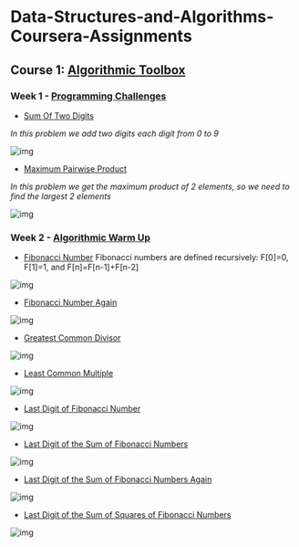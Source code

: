 # Data-Structures-and-Algorithms-Coursera-Assignments

## Course 1: [Algorithmic Toolbox](Algorithmic%20Toolbox/)

### Week 1 - [Programming Challenges](Algorithmic%20Toolbox/Programming%20Challenges/)

- [Sum Of Two Digits](Algorithmic%20Toolbox/Programming%20Challenges/Sum%20of%20Two%20Digits/)

*In this problem we add two digits each digit from 0 to 9*

![img](Algorithmic%20Toolbox/Programming%20Challenges/Sum%20of%20Two%20Digits/logo.png)

- [Maximum Pairwise Product](Algorithmic%20Toolbox/Programming%20Challenges/Maximum%20Pairwise%20Product/)

*In this problem we get the maximum product of 2 elements, so we need to find the largest 2 elements*

![img](Algorithmic%20Toolbox/Programming%20Challenges/Maximum%20Pairwise%20Product/logo.png)

### Week 2 - [Algorithmic Warm Up](Algorithmic%20Toolbox/Algorithmic%20Warm%20Up/)

- [Fibonacci Number](Algorithmic%20Toolbox/Algorithmic%20Warm%20Up/Fibonacci%20Number/)
Fibonacci numbers are defined recursively: F[0]=0, F[1]=1, and F[n]=F[n-1]+F[n-2]

![img](Algorithmic%20Toolbox/Algorithmic%20Warm%20Up/Fibonacci%20Number/logo.png)

- [Fibonacci Number Again](Algorithmic%20Toolbox/Algorithmic%20Warm%20Up/Fibonacci%20Number%20Again/)

![img](Algorithmic%20Toolbox/Algorithmic%20Warm%20Up/Fibonacci%20Number%20Again/logo.png)

- [Greatest Common Divisor](Algorithmic%20Toolbox/Algorithmic%20Warm%20Up/Greatest%20Common%20Divisor/)

![img](Algorithmic%20Toolbox/Algorithmic%20Warm%20Up/Greatest%20Common%20Divisor/logo.png)

- [Least Common Multiple](Algorithmic%20Toolbox/Algorithmic%20Warm%20Up/Least%20Common%20Multiple/)

![img](Algorithmic%20Toolbox/Algorithmic%20Warm%20Up/Least%20Common%20Multiple/logo.png)

- [Last Digit of Fibonacci Number](Algorithmic%20Toolbox/Algorithmic%20Warm%20Up/Last%20Digit%20of%20Fibonacci%20Number/)

![img](Algorithmic%20Toolbox/Algorithmic%20Warm%20Up/Last%20Digit%20of%20Fibonacci%20Number/logo.png)

- [Last Digit of the Sum of Fibonacci Numbers](Algorithmic%20Toolbox/Algorithmic%20Warm%20Up/Last%20Digit%20of%20the%20Sum%20of%20Fibonacci%20Numbers/)

![img](Algorithmic%20Toolbox/Algorithmic%20Warm%20Up/Last%20Digit%20of%20the%20Sum%20of%20Fibonacci%20Numbers/logo.png)

- [Last Digit of the Sum of Fibonacci Numbers Again](Algorithmic%20Toolbox/Algorithmic%20Warm%20Up/Last%20Digit%20of%20the%20Sum%20of%20Fibonacci%20Numbers%20Again/)

![img](Algorithmic%20Toolbox/Algorithmic%20Warm%20Up/Last%20Digit%20of%20the%20Sum%20of%20Fibonacci%20Numbers%20Again/logo.png)

- [Last Digit of the Sum of Squares of Fibonacci Numbers](Algorithmic%20Toolbox/Algorithmic%20Warm%20Up/Last%20Digit%20of%20the%20Sum%20of%20Squares%20of%20Fibonacci%20Numbers/)

![img](Algorithmic%20Toolbox/Algorithmic%20Warm%20Up/Last%20Digit%20of%20the%20Sum%20of%20Squares%20of%20Fibonacci%20Numbers/logo.png)
